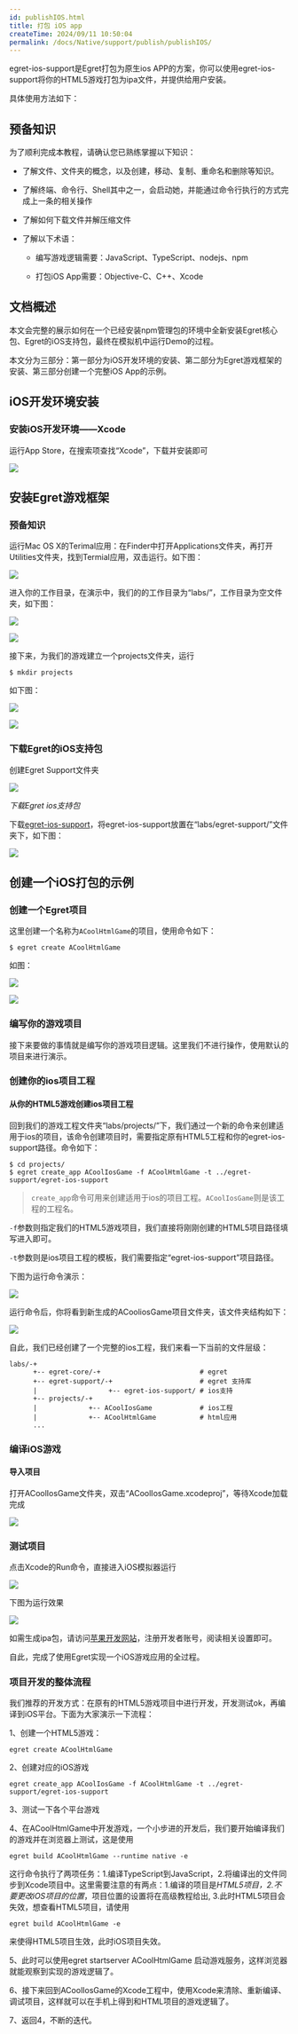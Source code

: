```yaml
---
id: publishIOS.html
title: 打包 iOS app
createTime: 2024/09/11 10:50:04
permalink: /docs/Native/support/publish/publishIOS/
---
```


egret-ios-support是Egret打包为原生ios APP的方案，你可以使用egret-ios-support将你的HTML5游戏打包为ipa文件，并提供给用户安装。

具体使用方法如下：

## 预备知识

为了顺利完成本教程，请确认您已熟练掌握以下知识：

* 了解文件、文件夹的概念，以及创建，移动、复制、重命名和删除等知识。

* 了解终端、命令行、Shell其中之一，会启动她，并能通过命令行执行的方式完成上一条的相关操作

* 了解如何下载文件并解压缩文件

* 了解以下术语：

    * 编写游戏逻辑需要：JavaScript、TypeScript、nodejs、npm

    * 打包iOS App需要：Objective-C、C++、Xcode

## 文档概述

本文会完整的展示如何在一个已经安装npm管理包的环境中全新安装Egret核心包、Egret的iOS支持包，最终在模拟机中运行Demo的过程。

本文分为三部分：第一部分为iOS开发环境的安装、第二部分为Egret游戏框架的安装、第三部分创建一个完整iOS App的示例。

## iOS开发环境安装

### 安装iOS开发环境——Xcode

运行App Store，在搜索项查找“Xcode”，下载并安装即可

![](56664988d7d76.png)

## 安装Egret游戏框架

### 预备知识

运行Mac OS X的Terimal应用：在Finder中打开Applications文件夹，再打开Utilities文件夹，找到Termial应用，双击运行。如下图：

![](566649891032b.png)

进入你的工作目录，在演示中，我们的的工作目录为“labs/”，工作目录为空文件夹，如下图：

![](566649892b54a.png)

![](5666498952fbd.png)

接下来，为我们的游戏建立一个projects文件夹，运行

```
$ mkdir projects
```

如下图：

![](56664989695f4.png)

![](566649898fba5.png)


### 下载Egret的iOS支持包

创建Egret Support文件夹

![](56664989b625e.png)

*下载Egret ios支持包*

下载[egret-ios-support](http://www.egret.com/downloads/ios.html)，将egret-ios-support放置在“labs/egret-support/”文件夹下，如下图：

![](56664989d5c4a.png)

## 创建一个iOS打包的示例

### 创建一个Egret项目

这里创建一个名称为`ACoolHtmlGame`的项目，使用命令如下：

```
$ egret create ACoolHtmlGame
```

如图：

![](5666498a0f7f5.png)

![](5666498a4f6be.png)


### 编写你的游戏项目

接下来要做的事情就是编写你的游戏项目逻辑。这里我们不进行操作，使用默认的项目来进行演示。

### 创建你的ios项目工程

#### 从你的HTML5游戏创建ios项目工程

回到我们的游戏工程文件夹“labs/projects/”下，我们通过一个新的命令来创建适用于ios的项目，该命令创建项目时，需要指定原有HTML5工程和你的egret-ios-support路径。命令如下：

```
$ cd projects/
$ egret create_app ACoolIosGame -f ACoolHtmlGame -t ../egret-support/egret-ios-support
```

>`create_app`命令可用来创建适用于ios的项目工程。`ACoolIosGame`则是该工程的工程名。

`-f`参数则指定我们的HTML5游戏项目，我们直接将刚刚创建的HTML5项目路径填写进入即可。

`-t`参数则是ios项目工程的模板，我们需要指定“egret-ios-support”项目路径。

下图为运行命令演示：

![](5666498a7cff0.png)

运行命令后，你将看到新生成的ACooliosGame项目文件夹，该文件夹结构如下：


![](5666498aa996b.png)

自此，我们已经创建了一个完整的ios工程，我们来看一下当前的文件层级：

```
labs/-+
      +-- egret-core/-+                         # egret
      +-- egret-support/-+                      # egret 支持库
      |                  +-- egret-ios-support/ # ios支持
      +-- projects/-+
      |             +-- ACoolIosGame            # ios工程
      |             +-- ACoolHtmlGame           # html应用
      ...
```

### 编译iOS游戏

#### 导入项目

打开ACoolIosGame文件夹，双击“ACoolIosGame.xcodeproj”，等待Xcode加载完成

![](5666498ac908d.png)

### 测试项目

点击Xcode的Run命令，直接进入iOS模拟器运行

![](5666498ae5860.png)

下图为运行效果

![](5666498b20f9b.png)

如需生成ipa包，请访问[苹果开发网站](http://developer.apple.com/)，注册开发者账号，阅读相关设置即可。

自此，完成了使用Egret实现一个iOS游戏应用的全过程。

### 项目开发的整体流程

我们推荐的开发方式：在原有的HTML5游戏项目中进行开发，开发测试ok，再编译到iOS平台。下面为大家演示一下流程：

1、创建一个HTML5游戏：

`egret create ACoolHtmlGame`

2、创建对应的iOS游戏

`egret create_app ACoolIosGame -f ACoolHtmlGame -t ../egret-support/egret-ios-support`

3、测试一下各个平台游戏

4、在ACoolHtmlGame中开发游戏，一个小步进的开发后，我们要开始编译我们的游戏并在浏览器上测试，这是使用

`egret build ACoolHtmlGame --runtime native -e`

这行命令执行了两项任务：1.编译TypeScript到JavaScript，2.将编译出的文件同步到Xcode项目中。这里需要注意的有两点：1.编译的项目是*HTML5项目，2.不要更改iOS项目的位置*，项目位置的设置将在高级教程给出, 3.此时HTML5项目会失效，想查看HTML5项目，请使用

`egret build ACoolHtmlGame -e`

来使得HTML5项目生效，此时iOS项目失效。

5、此时可以使用egret startserver ACoolHtmlGame 启动游戏服务，这样浏览器就能观察到实现的游戏逻辑了。

6、接下来回到ACoolIosGame的Xcode工程中，使用Xcode来清除、重新编译、调试项目，这样就可以在手机上得到和HTML项目的游戏逻辑了。

7、返回4，不断的迭代。
